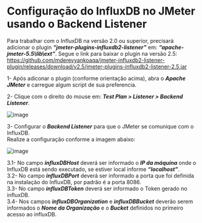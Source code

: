 # Configuração do InfluxDB no JMeter usando o Backend Listener

Para trabalhar com o InfluxDB na versão 2.0 ou superior, precisará adicionar o plugin ***“jmeter-plugins-influxdb2-listener”*** em: ***“apache-jmeter-5.5\lib\ext”***. Segue o link para baixar o plugin na versão 2.5:  
https://github.com/mderevyankoaqa/jmeter-influxdb2-listener-plugin/releases/download/v2.5/jmeter-plugins-influxdb2-listener-2.5.jar

1- Após adiconar o plugin (conforme orientação acima), abra o ***Apache JMeter*** e carregue algum script de sua preferencia.

2- Clique com o direito do mouse em: ***Test Plan > Listener > Backend Listener***.

![image](https://user-images.githubusercontent.com/126198206/221881066-a7c9a1f8-033a-44ab-b78b-ac3337b9d659.png)

3- Configurar o ***Backend Listener*** para que o JMeter se comunique com o InfluxDB.  
Realize a configuração conforme a imagem abaixo:

![image](https://user-images.githubusercontent.com/126198206/221884326-eb2a9d13-19c9-4397-b580-00bbcc44d84a.png)

3.1- No campo ***influxDBHost*** deverá ser informado o ***IP da máquina*** onde o InfluxDB está sendo executado, se estiver local informe ***“localhost”***.  
3.2- No campo ***influxDBPort*** deverá ser informado a porta que foi definida na instalação do InfluxDB, por padrão é a porta 8086.  
3.3- No campo ***influxDBToken*** deverá ser informado o Token gerado no influxDB.  
3.4- Nos campos ***influxDBOrganization*** e ***influxDBBucket*** deverão serem informados o ***Nome da Organização*** e o ***Bucket*** definidos no primeiro acesso ao influxDB.
